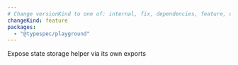 ```yaml
---
# Change versionKind to one of: internal, fix, dependencies, feature, deprecation, breaking
changeKind: feature
packages:
  - "@typespec/playground"
---
```


Expose state storage helper via its own exports
